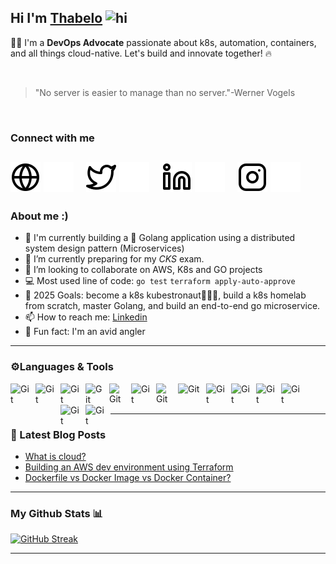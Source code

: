 
## Hi I'm [Thabelo](https://hashnode.com/@Thab310) <img src="https://user-images.githubusercontent.com/1303154/88677602-1635ba80-d120-11ea-84d8-d263ba5fc3c0.gif" width="28px" height="28px" alt="hi">


👨‍💻 I'm a **DevOps Advocate** passionate about k8s, automation, containers, and all things cloud-native. Let's build and innovate together! 🔥

<br>

> "No server is easier to manage than  no server."-Werner Vogels

<br>


### Connect with me  
[![website](./img/globe-light.svg)](https://www.thabeloramabulana.com#gh-light-mode-only)
[![website](./img/globe-dark.svg)](https://www.thabeloramabulana.com#gh-dark-mode-only)
&nbsp;&nbsp;
[![website](./img/twitter-light.svg)](https://twitter.com/Thab31o#gh-light-mode-only)
[![website](./img/twitter-dark.svg)](https://twitter.com/Thab31o#gh-dark-mode-only)
&nbsp;&nbsp;
[![website](./img/linkedin-light.svg)](https://www.linkedin.com/in/thabelo-ramabulana/#gh-light-mode-only)
[![website](./img/linkedin-dark.svg)](https://www.linkedin.com/in/thabelo-ramabulana/#gh-dark-mode-only)
&nbsp;&nbsp;
[![website](./img/instagram-light.svg)](https://www.instagram.com/thab310/#gh-light-mode-only)
[![website](./img/instagram-dark.svg)](https://www.instagram.com/thab310/#gh-dark-mode-only)
---

### About me :)
- 🔭 I'm currently building a 🧠 Golang application using a distributed system design pattern (Microservices)
- 🌱 I’m currently preparing for my *CKS* exam.
- 👯 I’m looking to collaborate on AWS, K8s and GO projects
- :computer: Most used line of code: `go test` `terraform apply-auto-approve`
- 🥅 2025 Goals: become a k8s kubestronaut👨🏿‍🚀, build a k8s homelab from scratch, master Golang, and build an end-to-end go microservice.
- 📫 How to reach me: [Linkedin](https://www.linkedin.com/in/thabelo-ramabulana/)
- 🎣 Fun fact: I'm an avid angler 
---

### ⚙️Languages & Tools 
<!-- For more icons please follow  https://devicon.dev/ and  https://github.com/MikeCodesDotNET/ColoredBadges -->
<img align="left" alt="Git" width="30px" style="padding-right:10px;" src="https://cdn.jsdelivr.net/gh/devicons/devicon@latest/icons/go/go-original.svg" /><img align="left" alt="Git" width="30px" height=35 style="padding-right:10px;" src="https://cdn.worldvectorlogo.com/logos/aws-2.svg" /><img align="left" alt="Git" width="30px" style="padding-right:10px;" src="https://cdn.jsdelivr.net/gh/devicons/devicon/icons/docker/docker-original-wordmark.svg" /><img align="left" alt="Git" width="28px" style="padding-right:10px;" src="https://cdn.jsdelivr.net/gh/devicons/devicon/icons/kubernetes/kubernetes-plain-wordmark.svg" /><img align="left" alt="Git" width="25px" style="padding-right:10px;" src="https://cdn.jsdelivr.net/gh/devicons/devicon/icons/bash/bash-original.svg" /><img align="left" alt="Git" width="30px" style="padding-right:10px;" src="https://cdn.jsdelivr.net/gh/devicons/devicon@latest/icons/argocd/argocd-original.svg" /><img align="left" alt="Git" width="25px" style="padding-right:10px;" src="https://cdn.jsdelivr.net/gh/devicons/devicon/icons/git/git-original.svg" />  <img align="left" alt="Git" width="35px" style="padding-right:10px;" src="https://cdn.jsdelivr.net/gh/devicons/devicon@latest/icons/apachekafka/apachekafka-original-wordmark.svg" /><img align="left" alt="Git" width="30px" style="padding-right:10px;" src="https://cdn.jsdelivr.net/gh/devicons/devicon/icons/terraform/terraform-original.svg" /><img align="left" alt="Git" width="30px" style="padding-right:10px;" src="https://cdn.jsdelivr.net/gh/devicons/devicon/icons/ansible/ansible-original.svg" /><img align="left" alt="Git" width="30px" style="padding-right:10px;" src="https://cdn.jsdelivr.net/gh/devicons/devicon@latest/icons/opentelemetry/opentelemetry-original.svg" /><img align="left" alt="Git" width="30px" style="padding-right:10px;" src="https://cdn.jsdelivr.net/gh/devicons/devicon/icons/prometheus/prometheus-original-wordmark.svg" /><img align="left" alt="Git" width="30px" style="padding-right:10px;" src="https://cdn.jsdelivr.net/gh/devicons/devicon/icons/grafana/grafana-original-wordmark.svg" /><img align="left" alt="Git" width="30px" style="padding-right:10px;" src="https://cdn.jsdelivr.net/gh/devicons/devicon@latest/icons/postgresql/postgresql-plain-wordmark.svg" />
<br>
<br>

---

### 📕 Latest Blog Posts
<!-- BLOG-POST-LIST:START -->
- [What is cloud?](https://blog.thabeloramabulana.com/what-is-cloud)
- [Building an AWS dev environment using Terraform](https://blog.thabeloramabulana.com/building-an-aws-development-environment-using-terraform)
- [Dockerfile vs Docker Image vs Docker Container?](https://blog.thabeloramabulana.com/dockerfile-vs-docker-image-vs-docker-container)
<!-- BLOG-POST-LIST:END-->
---
### My Github Stats 📊

[![GitHub Streak](https://streak-stats.demolab.com?user=Thab310&theme=dark)](https://git.io/streak-stats)


---

